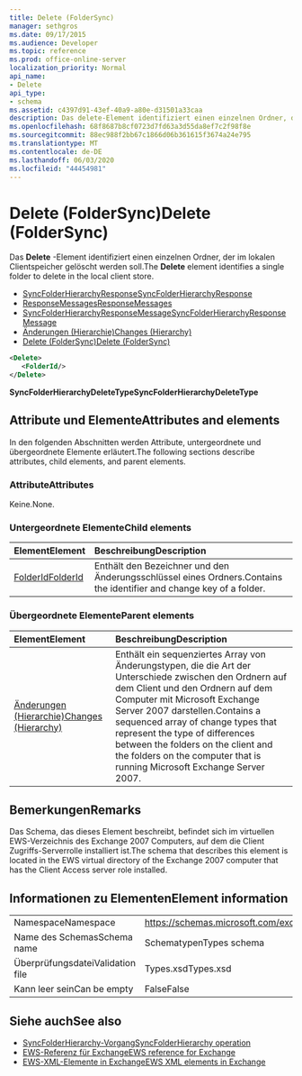 ```yaml
---
title: Delete (FolderSync)
manager: sethgros
ms.date: 09/17/2015
ms.audience: Developer
ms.topic: reference
ms.prod: office-online-server
localization_priority: Normal
api_name:
- Delete
api_type:
- schema
ms.assetid: c4397d91-43ef-40a9-a80e-d31501a33caa
description: Das delete-Element identifiziert einen einzelnen Ordner, der im lokalen Clientspeicher gelöscht werden soll.
ms.openlocfilehash: 68f8687b8cf0723d7fd63a3d55da8ef7c2f98f8e
ms.sourcegitcommit: 88ec988f2bb67c1866d06b361615f3674a24e795
ms.translationtype: MT
ms.contentlocale: de-DE
ms.lasthandoff: 06/03/2020
ms.locfileid: "44454981"
---
```

# <a name="delete-foldersync"></a><span data-ttu-id="015e7-103">Delete (FolderSync)</span><span class="sxs-lookup"><span data-stu-id="015e7-103">Delete (FolderSync)</span></span>

<span data-ttu-id="015e7-104">Das **Delete** -Element identifiziert einen einzelnen Ordner, der im lokalen Clientspeicher gelöscht werden soll.</span><span class="sxs-lookup"><span data-stu-id="015e7-104">The **Delete** element identifies a single folder to delete in the local client store.</span></span> 
  
- [<span data-ttu-id="015e7-105">SyncFolderHierarchyResponse</span><span class="sxs-lookup"><span data-stu-id="015e7-105">SyncFolderHierarchyResponse</span></span>](syncfolderhierarchyresponse.md)  
- [<span data-ttu-id="015e7-106">ResponseMessages</span><span class="sxs-lookup"><span data-stu-id="015e7-106">ResponseMessages</span></span>](responsemessages.md)  
- [<span data-ttu-id="015e7-107">SyncFolderHierarchyResponseMessage</span><span class="sxs-lookup"><span data-stu-id="015e7-107">SyncFolderHierarchyResponseMessage</span></span>](syncfolderhierarchyresponsemessage.md)  
- [<span data-ttu-id="015e7-108">Änderungen (Hierarchie)</span><span class="sxs-lookup"><span data-stu-id="015e7-108">Changes (Hierarchy)</span></span>](changes-hierarchy.md)  
- [<span data-ttu-id="015e7-109">Delete (FolderSync)</span><span class="sxs-lookup"><span data-stu-id="015e7-109">Delete (FolderSync)</span></span>](delete-foldersync.md)
  
```xml
<Delete>
   <FolderId/>
</Delete>
```

<span data-ttu-id="015e7-110">**SyncFolderHierarchyDeleteType**</span><span class="sxs-lookup"><span data-stu-id="015e7-110">**SyncFolderHierarchyDeleteType**</span></span>

## <a name="attributes-and-elements"></a><span data-ttu-id="015e7-111">Attribute und Elemente</span><span class="sxs-lookup"><span data-stu-id="015e7-111">Attributes and elements</span></span>

<span data-ttu-id="015e7-112">In den folgenden Abschnitten werden Attribute, untergeordnete und übergeordnete Elemente erläutert.</span><span class="sxs-lookup"><span data-stu-id="015e7-112">The following sections describe attributes, child elements, and parent elements.</span></span>
  
### <a name="attributes"></a><span data-ttu-id="015e7-113">Attribute</span><span class="sxs-lookup"><span data-stu-id="015e7-113">Attributes</span></span>

<span data-ttu-id="015e7-114">Keine.</span><span class="sxs-lookup"><span data-stu-id="015e7-114">None.</span></span>
  
### <a name="child-elements"></a><span data-ttu-id="015e7-115">Untergeordnete Elemente</span><span class="sxs-lookup"><span data-stu-id="015e7-115">Child elements</span></span>

|<span data-ttu-id="015e7-116">**Element**</span><span class="sxs-lookup"><span data-stu-id="015e7-116">**Element**</span></span>|<span data-ttu-id="015e7-117">**Beschreibung**</span><span class="sxs-lookup"><span data-stu-id="015e7-117">**Description**</span></span>|
|:-----|:-----|
|[<span data-ttu-id="015e7-118">FolderId</span><span class="sxs-lookup"><span data-stu-id="015e7-118">FolderId</span></span>](folderid.md) <br/> |<span data-ttu-id="015e7-119">Enthält den Bezeichner und den Änderungsschlüssel eines Ordners.</span><span class="sxs-lookup"><span data-stu-id="015e7-119">Contains the identifier and change key of a folder.</span></span>  <br/> |
   
### <a name="parent-elements"></a><span data-ttu-id="015e7-120">Übergeordnete Elemente</span><span class="sxs-lookup"><span data-stu-id="015e7-120">Parent elements</span></span>

|<span data-ttu-id="015e7-121">**Element**</span><span class="sxs-lookup"><span data-stu-id="015e7-121">**Element**</span></span>|<span data-ttu-id="015e7-122">**Beschreibung**</span><span class="sxs-lookup"><span data-stu-id="015e7-122">**Description**</span></span>|
|:-----|:-----|
|[<span data-ttu-id="015e7-123">Änderungen (Hierarchie)</span><span class="sxs-lookup"><span data-stu-id="015e7-123">Changes (Hierarchy)</span></span>](changes-hierarchy.md) <br/> |<span data-ttu-id="015e7-124">Enthält ein sequenziertes Array von Änderungstypen, die die Art der Unterschiede zwischen den Ordnern auf dem Client und den Ordnern auf dem Computer mit Microsoft Exchange Server 2007 darstellen.</span><span class="sxs-lookup"><span data-stu-id="015e7-124">Contains a sequenced array of change types that represent the type of differences between the folders on the client and the folders on the computer that is running Microsoft Exchange Server 2007.</span></span>  <br/> |
   
## <a name="remarks"></a><span data-ttu-id="015e7-125">Bemerkungen</span><span class="sxs-lookup"><span data-stu-id="015e7-125">Remarks</span></span>

<span data-ttu-id="015e7-126">Das Schema, das dieses Element beschreibt, befindet sich im virtuellen EWS-Verzeichnis des Exchange 2007 Computers, auf dem die Client Zugriffs-Serverrolle installiert ist.</span><span class="sxs-lookup"><span data-stu-id="015e7-126">The schema that describes this element is located in the EWS virtual directory of the Exchange 2007 computer that has the Client Access server role installed.</span></span>
  
## <a name="element-information"></a><span data-ttu-id="015e7-127">Informationen zu Elementen</span><span class="sxs-lookup"><span data-stu-id="015e7-127">Element information</span></span>

|||
|:-----|:-----|
|<span data-ttu-id="015e7-128">Namespace</span><span class="sxs-lookup"><span data-stu-id="015e7-128">Namespace</span></span>  <br/> |https://schemas.microsoft.com/exchange/services/2006/types  <br/> |
|<span data-ttu-id="015e7-129">Name des Schemas</span><span class="sxs-lookup"><span data-stu-id="015e7-129">Schema name</span></span>  <br/> |<span data-ttu-id="015e7-130">Schematypen</span><span class="sxs-lookup"><span data-stu-id="015e7-130">Types schema</span></span>  <br/> |
|<span data-ttu-id="015e7-131">Überprüfungsdatei</span><span class="sxs-lookup"><span data-stu-id="015e7-131">Validation file</span></span>  <br/> |<span data-ttu-id="015e7-132">Types.xsd</span><span class="sxs-lookup"><span data-stu-id="015e7-132">Types.xsd</span></span>  <br/> |
|<span data-ttu-id="015e7-133">Kann leer sein</span><span class="sxs-lookup"><span data-stu-id="015e7-133">Can be empty</span></span>  <br/> |<span data-ttu-id="015e7-134">False</span><span class="sxs-lookup"><span data-stu-id="015e7-134">False</span></span>  <br/> |
   
## <a name="see-also"></a><span data-ttu-id="015e7-135">Siehe auch</span><span class="sxs-lookup"><span data-stu-id="015e7-135">See also</span></span>

- [<span data-ttu-id="015e7-136">SyncFolderHierarchy-Vorgang</span><span class="sxs-lookup"><span data-stu-id="015e7-136">SyncFolderHierarchy operation</span></span>](syncfolderhierarchy-operation.md)
- [<span data-ttu-id="015e7-137">EWS-Referenz für Exchange</span><span class="sxs-lookup"><span data-stu-id="015e7-137">EWS reference for Exchange</span></span>](ews-reference-for-exchange.md)
- [<span data-ttu-id="015e7-138">EWS-XML-Elemente in Exchange</span><span class="sxs-lookup"><span data-stu-id="015e7-138">EWS XML elements in Exchange</span></span>](ews-xml-elements-in-exchange.md)

